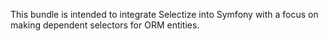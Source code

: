 This bundle is intended to integrate Selectize into Symfony with a focus on making dependent selectors for ORM entities.

